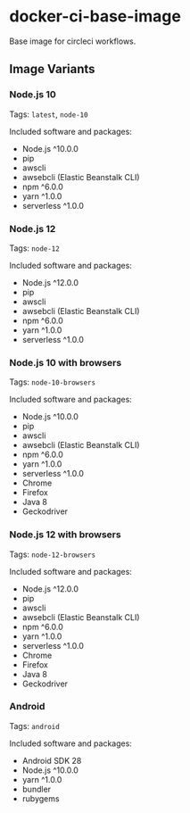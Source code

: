 # docker-ci-base-image

Base image for circleci workflows.

## Image Variants

### Node.js 10

Tags: `latest`, `node-10`

Included software and packages:
* Node.js ^10.0.0
* pip
* awscli
* awsebcli (Elastic Beanstalk CLI)
* npm ^6.0.0
* yarn ^1.0.0
* serverless ^1.0.0

### Node.js 12

Tags: `node-12`

Included software and packages:
* Node.js ^12.0.0
* pip
* awscli
* awsebcli (Elastic Beanstalk CLI)
* npm ^6.0.0
* yarn ^1.0.0
* serverless ^1.0.0


### Node.js 10 with browsers

Tags: `node-10-browsers`

Included software and packages:
* Node.js ^10.0.0
* pip
* awscli
* awsebcli (Elastic Beanstalk CLI)
* npm ^6.0.0
* yarn ^1.0.0
* serverless ^1.0.0
* Chrome
* Firefox
* Java 8
* Geckodriver

### Node.js 12 with browsers

Tags: `node-12-browsers`

Included software and packages:
* Node.js ^12.0.0
* pip
* awscli
* awsebcli (Elastic Beanstalk CLI)
* npm ^6.0.0
* yarn ^1.0.0
* serverless ^1.0.0
* Chrome
* Firefox
* Java 8
* Geckodriver

### Android

Tags: `android`

Included software and packages:
* Android SDK 28
* Node.js ^10.0.0
* yarn ^1.0.0
* bundler
* rubygems
